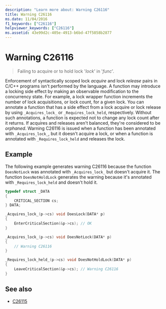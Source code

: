 ```yaml
---
description: "Learn more about: Warning C26116"
title: Warning C26116
ms.date: 11/04/2016
f1_keywords: ["C26116"]
helpviewer_keywords: ["C26116"]
ms.assetid: 43e99d2c-405e-4913-b6bd-47f5858b2877
---
```

# Warning C26116

> Failing to acquire or to hold lock '*lock*' in '*func*'.

Enforcement of syntactically scoped lock *acquire* and lock *release* pairs in C/C++ programs isn't performed by the language. A function may introduce a locking side effect by making an observable modification to the concurrency state. For example, a lock wrapper function increments the number of lock acquisitions, or lock count, for a given lock. You can annotate a function that has a side effect from a lock acquire or lock release by using `_Acquires_lock_` or `_Requires_lock_held`, respectively. Without such annotations, a function is expected not to change any lock count after it returns. If acquires and releases aren't balanced, they're considered to be *orphaned*. Warning C26116 is issued when a function has been annotated with `_Acquires_lock_`, but it doesn't acquire a lock, or when a function is annotated with `_Requires_lock_held` and releases the lock.

## Example

The following example generates warning C26116 because the function `DoesNotLock` was annotated with `_Acquires_lock_` but doesn't acquire it. The function `DoesNotHoldLock` generates the warning because it's annotated with `_Requires_lock_held` and doesn't hold it.

```cpp
typedef struct _DATA
{
    CRITICAL_SECTION cs;
} DATA;

_Acquires_lock_(p->cs) void DoesLock(DATA* p)
{
    EnterCriticalSection(&p->cs); // OK
}

_Acquires_lock_(p->cs) void DoesNotLock(DATA* p)
{
    // Warning C26116
}

_Requires_lock_held_(p->cs) void DoesNotHoldLock(DATA* p)
{
    LeaveCriticalSection(&p->cs); // Warning C26116
}
```

## See also

- [C26115](../code-quality/c26115.md)
